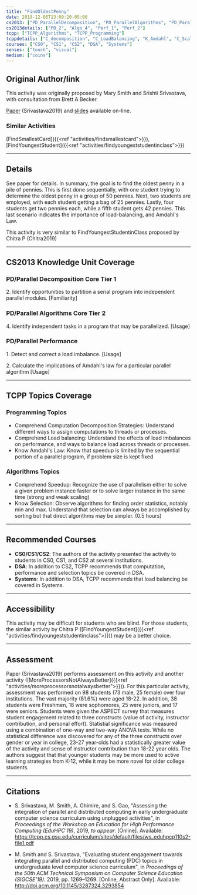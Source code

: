 ```yaml
---
title: "FindOldestPenny"
date: 2019-12-06T13:09:20-05:00
cs2013: ["PD_ParallelDecomposition", "PD_ParallelAlgorithms", "PD_ParallelPerformance"]
cs2013details: ["PD_2", "Algo_4", "Perf_1", "Perf_2"]
tcpp: ["TCPP_Algorithms", "TCPP_Programming"]
tcppdetails: ["C_decomposition", "C_LoadBalancing", "K_Amdahl", "C_Scaling", "K_Selection"]
courses: ["CS0", "CS1", "CS2", "DSA", "Systems"]
senses: ["touch", "visual"]
medium: ["coins"]
---
```


## Original Author/link

This activity was originally proposed by Mary Smith and Srishti Srivastava,
with consultation from Brett A Becker. 

[Paper](https://tcpp.cs.gsu.edu/curriculum/sites/default/files/ws_eduhpcp110s2-file1.pdf) (Srivastava2019) and [slides](https://tcpp.cs.gsu.edu/curriculum/sites/default/files/Srishti_Mary_EduHPC_SC2019_Presentation.pdf) 
available on-line.

### Similar Activities

[FindSmallestCard]({{<ref "activities/findsmallestcard">}}), [FindYoungestStudent]({{<ref "activities/findyoungeststudentinclass">}})

---

## Details

See paper for details. In summary, the goal is to find the oldest penny in a 
pile of pennies. This is first done sequentially, with one student trying 
to determine the oldest penny in a group of 50 pennies. Next, two students are 
employed, with each student getting a bag of 25 pennies. Lastly, four 
students get two pennies each, while a fifth student gets 42 pennies. This 
last scenario indicates the importance of load-balancing, and Amdahl's Law. 

This activity is very similar to FindYoungestStudentinClass proposed by 
Chitra P (Chitra2019)

---

## CS2013 Knowledge Unit Coverage


### PD/Parallel Decomposition Core Tier 1

2\. Identify opportunities to partition a serial program into independent parallel modules. [Familiarity]

### PD/Parallel Algorithms Core Tier 2

4\. Identify independent tasks in a program that may be parallelized. [Usage]

### PD/Parallel Performance

1\. Detect and correct a load imbalance. [Usage]

2\. Calculate the implications of Amdahl's law for a particular parallel algorithm [Usage]

---

## TCPP Topics Coverage

### Programming Topics

* Comprehend Computation Decomposition Strategies: Understand different ways to assign computations to threads or processes.
* Comprehend Load balancing: Understand the effects of load imbalances on performance, and ways to balance load across threads or processes.
* Know Amdahl's Law: Know that speedup is limited by the sequential portion of a parallel program, if problem size is kept fixed

### Algorithms Topics

* Comprehend Speedup: Recognize the use of parallelism either to solve a given problem instance faster or to solve larger instance in the same time (strong and weak scaling)
* Know Selection: Observe algorithms for finding order statistics, notably min and max. Understand that selection can always be accomplished by sorting but that direct algorithms may be simpler. (0.5 hours)

---

## Recommended Courses

* **CS0/CS1/CS2**: The authors of the activity presented the activity to 
  students in CS0, CS1, and CS2 at several institutions.  
* **DSA**: In addition to CS2, TCPP recommends that computation, performance and selection topics 
  be covered in DSA.
* **Systems**: In addition to DSA, TCPP recommends that load balancing be covered in Systems. 

---

## Accessibility

This activity may be difficult for students who are blind. For those students, 
the similar activity by Chitra P ([FindYoungestStudent]({{<ref "activities/findyoungeststudentinclass">}})) may be a better choice.

---


## Assessment 

Paper (Srivastava2019) performs assessment on this activity and another 
activity ([MoreProcessorsNotAlwaysBetter]({{<ref "activities/moreprocessorsnotalwaysbetter">}})). For this particular activity, 
assessment was performed on 98 students (73 male, 25 female) over four 
institutions. The vast majority (81.6%) were aged 18-22. In addition, 
38 students were Freshmen, 18 were sophomores, 25 were juniors, and 17 
were seniors. Students were given the ASPECT survey that measures student 
engagement related to three constructs (value of activity, instructor 
contribution, and personal effort). Statistial significance was measured 
using a combination of one-way and two-way ANOVA tests. While no statistical 
difference was discovered for any of the three constructs over gender or year 
in college, 23-27 year-olds had a statistically greater value of the activity and sense 
of instructor contribution than 18-22 year olds. The authors suggest that 
that younger students may be more used to active learning strategies
from K-12, while it may be more novel for older college students. 

---

## Citations

* S. Srivastava, M. Smith, A. Ghimire, and S. Gao, "Assessing the integration of
  parallel and distributed computing in early undergraduate computer science 
  curriculum using unplugged activities", in _Proceedings of the Workshop on 
  Education for High Performance Computing (EduHPC'19)_, 2019, _to appear_. 
  [Online]. Available: https://tcpp.cs.gsu.edu/curriculum/sites/default/files/ws_eduhpcp110s2-file1.pdf

* M. Smith and S. Srivastava, "Evaluating student engagement towards 
  integrating parallel and distributed computing (PDC) topics in undergraduate 
  level computer science curriculum", in _Proceedings of the 50th ACM 
  Technical Symposium on Computer Science Education (SIGCSE'19)_. 2019, 
  pp. 1269–1269. [Online, Abstract Only]. Available: http://doi.acm.org/10.1145/3287324.3293854

